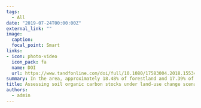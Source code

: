 ```yaml
---
tags:
  - All
date: "2019-07-24T00:00:00Z"
external_link: ""
image:
  caption: 
  focal_point: Smart
links:
- icon: photo-video
  icon_pack: fa
  name: DOI
  url: https://www.tandfonline.com/doi/full/10.1080/17583004.2018.1553434
summary: In the area, approximately 18.48% of forestland and 17.39% of wetland has been brought into cultivation. The authors estimate that this has led to a loss of SOCS from forestland topsoil of 22,860 Mg C. The SOCS loss from wetland topsoil was not as great, at 4193 Mg C, but this was due to the area not being as large. 
title: Assessing soil organic carbon stocks under land-use change scenarios using random forest models
authors: 
  - admin
---
```

